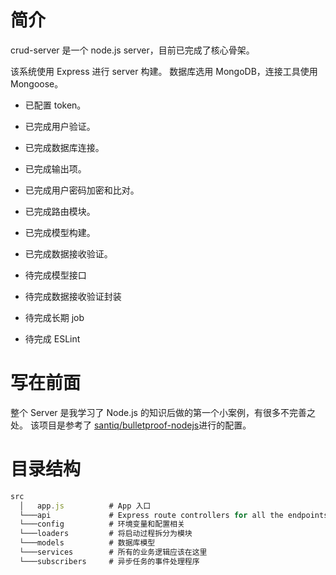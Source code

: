 # 简介

crud-server 是一个 node.js server，目前已完成了核心骨架。

该系统使用 Express 进行 server 构建。
数据库选用 MongoDB，连接工具使用 Mongoose。

- 已配置 token。
- 已完成用户验证。
- 已完成数据库连接。
- 已完成输出项。
- 已完成用户密码加密和比对。
- 已完成路由模块。
- 已完成模型构建。
- 已完成数据接收验证。

- 待完成模型接口
- 待完成数据接收验证封装
- 待完成长期 job
- 待完成 ESLint

# 写在前面

整个 Server 是我学习了 Node.js 的知识后做的第一个小案例，有很多不完善之处。
该项目是参考了 [santiq/bulletproof-nodejs](https://github.com/santiq/bulletproof-nodejs)进行的配置。

# 目录结构

```js
src
  │   app.js          # App 入口
  └───api             # Express route controllers for all the endpoints of the app
  └───config          # 环境变量和配置相关
  └───loaders         # 将启动过程拆分为模块
  └───models          # 数据库模型
  └───services        # 所有的业务逻辑应该在这里
  └───subscribers     # 异步任务的事件处理程序
```
